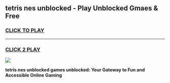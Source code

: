 
## tetris nes unblocked - Play Unblocked Gmaes & Free
<h3>
<a href="https://news.freeplayer.one?title=tetris_nes_unblocked&ref=23F">CLICK TO PLAY</a></h3>
<hr>

<h3>
<a href="https://news.freeplayer.one?title=tetris_nes_unblocked&ref=23F">CLICK 2 PLAY</a>
  
</h3>

<a href="https://news.freeplayer.one?title=tetris_nes_unblocked&ref=23F/"><img src="https://clearcache.store/games.png"></a>


**tetris nes unblocked games unblocked: Your Gateway to Fun and Accessible Online Gaming**
